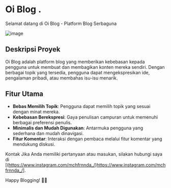 # Oi Blog .

Selamat datang di Oi Blog - Platform Blog Serbaguna

![image](https://github.com/Veloxium/oiblog/assets/111406150/1fd7ec4a-cb3e-472a-8e87-5325f4a89588)



## Deskripsi Proyek

Oi Blog adalah platform blog yang memberikan kebebasan kepada pengguna untuk membuat dan membagikan konten mereka sendiri. Dengan berbagai topik yang tersedia, pengguna dapat mengekspresikan ide, pengalaman pribadi, atau membahas isu-isu menarik.

## Fitur Utama

- **Bebas Memilih Topik**: Pengguna dapat memilih topik yang sesuai dengan minat mereka.
- **Kebebasan Berekspresi**: Gaya penulisan campuran untuk memenuhi berbagai preferensi penulis.
- **Minimalis dan Mudah Digunakan**: Antarmuka pengguna yang sederhana dan mudah dinavigasi.
- **Fitur Komentar**: Interaksi dengan pembaca melalui fitur komentar yang mendukung diskusi.

Kontak
Jika Anda memiliki pertanyaan atau masukan, silakan hubungi saya di [(https://www.instagram.com/mchfrnnda_/)https://www.instagram.com/mchfrnnda_/].

Happy Blogging! 📝✨
